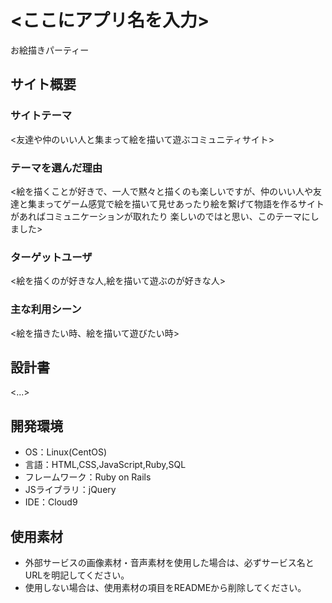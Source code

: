 # <ここにアプリ名を入力>
お絵描きパーティー

## サイト概要
### サイトテーマ
<友達や仲のいい人と集まって絵を描いて遊ぶコミュニティサイト>

### テーマを選んだ理由
<絵を描くことが好きで、一人で黙々と描くのも楽しいですが、仲のいい人や友達と集まってゲーム感覚で絵を描いて見せあったり絵を繋げて物語を作るサイトがあればコミュニケーションが取れたり
楽しいのではと思い、このテーマにしました>

### ターゲットユーザ
<絵を描くのが好きな人,絵を描いて遊ぶのが好きな人>

### 主な利用シーン
<絵を描きたい時、絵を描いて遊びたい時>

## 設計書
<...>

## 開発環境
- OS：Linux(CentOS)
- 言語：HTML,CSS,JavaScript,Ruby,SQL
- フレームワーク：Ruby on Rails
- JSライブラリ：jQuery
- IDE：Cloud9

## 使用素材
- 外部サービスの画像素材・音声素材を使用した場合は、必ずサービス名とURLを明記してください。
- 使用しない場合は、使用素材の項目をREADMEから削除してください。